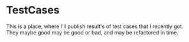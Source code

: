 # TestCases

This is a place, where I'll publish result's of test cases that I recently got.
They maybe good may be good or bad, and may be refactored in time.
